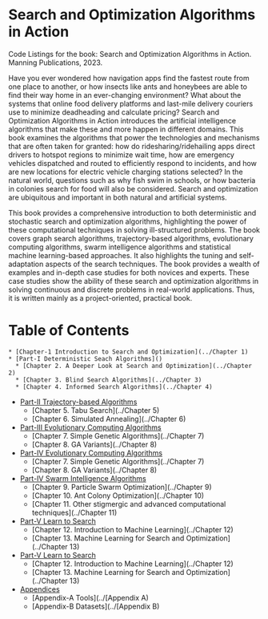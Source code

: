 # Search and Optimization Algorithms in Action

Code Listings for the book: Search and Optimization Algorithms in Action. Manning Publications, 2023.

Have you ever wondered how navigation apps find the fastest route from one place to another, or how insects like ants and honeybees are able to find their way home in an ever-changing environment? What about the systems that online food delivery platforms and last-mile delivery couriers use to minimize deadheading and calculate pricing? Search and Optimization Algorithms in Action introduces the artificial intelligence algorithms that make these and more happen in different domains. This book examines the algorithms that power the technologies and mechanisms that are often taken for granted: how do ridesharing/ridehailing apps direct drivers to hotspot regions to minimize wait time, how are emergency vehicles dispatched and routed to efficiently respond to incidents, and how are new locations for electric vehicle charging stations selected? In the natural world, questions such as why fish swim in schools, or how bacteria in colonies search for food will also be considered. Search and optimization are ubiquitous and important in both natural and artificial systems.

This book provides a comprehensive introduction to both deterministic and stochastic search and optimization algorithms, highlighting the power of these computational techniques in solving ill-structured problems. The book covers graph search algorithms, trajectory-based algorithms, evolutionary computing algorithms, swarm intelligence algorithms and statistical machine learning-based approaches. It also highlights the tuning and self-adaptation aspects of the search techniques. The book provides a wealth of examples and in-depth case studies for both novices and experts. These case studies show the ability of these search and optimization algorithms in solving continuous and discrete problems in real-world applications. Thus, it is written mainly as a project-oriented, practical book. 

# Table of Contents

    * [Chapter-1 Introduction to Search and Optimization](../Chapter 1)
    * [Part-I Deterministic Seach Algorithms]()
      * [Chapter 2. A Deeper Look at Search and Optimization](../Chapter 2)
      * [Chapter 3. Blind Search Algorithms](../Chapter 3)
      * [Chapter 4. Informed Search Algorithms](../Chapter 4)
   * [Part-II Trajectory-based Algorithms]()
      * [Chapter 5. Tabu Search](../Chapter 5)
      * [Chapter 6. Simulated Annealing](../Chapter 6)   
   * [Part-III Evolutionary Computing Algorithms]()
      * [Chapter 7. Simple Genetic Algorithms](../Chapter 7)
      * [Chapter 8. GA Variants](../Chapter 8)   
   * [Part-IV Evolutionary Computing Algorithms]()
      * [Chapter 7. Simple Genetic Algorithms](../Chapter 7)
      * [Chapter 8. GA Variants](../Chapter 8)   
   * [Part-IV Swarm Intelligence Algorithms]()
      * [Chapter 9. Particle Swarm Optimization](../Chapter 9)
      * [Chapter 10. Ant Colony Optimization](../Chapter 10)   
      * [Chapter 11. Other stigmergic and advanced computational techniques](../Chapter 11)                     
   * [Part-V Learn to Search]()
      * [Chapter 12. Introduction to Machine Learning](../Chapter 12)
      * [Chapter 13. Machine Learning for Search and Optimization](../Chapter 13)   
   * [Part-V Learn to Search]()
      * [Chapter 12. Introduction to Machine Learning](../Chapter 12)
      * [Chapter 13. Machine Learning for Search and Optimization](../Chapter 13)              
   * [Appendices]()
      * [Appendix-A Tools](../[Appendix A)
      * [Appendix-B Datasets](../[Appendix B)

